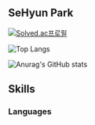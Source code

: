 <!-- ### Hi there 👋 -->
<!--
**daepoid/daepoid** is a ✨ _special_ ✨ repository because its `README.md` (this file) appears on your GitHub profile.

Here are some ideas to get you started:

- 🔭 I’m currently working on ...
- 🌱 I’m currently learning ...
- 👯 I’m looking to collaborate on ...
- 🤔 I’m looking for help with ...
- 💬 Ask me about ...
- 📫 How to reach me: ...
- 😄 Pronouns: ...
- ⚡ Fun fact: ...
-->

## SeHyun Park

[![Solved.ac프로필](http://mazassumnida.wtf/api/v2/generate_badge?boj=daepoid)](https://solved.ac/daepoid)

![Top Langs](https://github-readme-stats.vercel.app/api/top-langs/?username=daepoid&layout=compact&theme=radical)

![Anurag's GitHub stats](https://github-readme-stats.vercel.app/api?username=daepoid&show_icons=true&theme=radical)


## Skills
### Languages
<!-- 
![JavaScript](https://img.shields.io/badge/javascript-F7DF1E?style=flat-square&logo=javascript&logoColor=white)
![TypeScript](https://img.shields.io/badge/TypeScript-3178C6?style=flat-square&logo=typescript&logoColor=white)
![React](https://img.shields.io/badge/React-61DAFB?style=flat-square&logo=React&logoColor=white)
![Node.js](https://img.shields.io/badge/Node.js-339933?style=flat-square&logo=Node.js&logoColor=white)
![Express](https://img.shields.io/badge/express-000000?style=flat-square&logo=Express&logoColor=white)
![MySQL](https://img.shields.io/badge/MySQL-4479A1?style=flat-square&logo=MySQL&logoColor=white)
![TypeORM](https://img.shields.io/badge/TypeORM-FF4716?style=flat-square&logo=%20Actions&logoColor=white)
![Socket.io](https://img.shields.io/badge/socket.io-010101?style=flat-square&logo=socket.io&logoColor=white) -->
